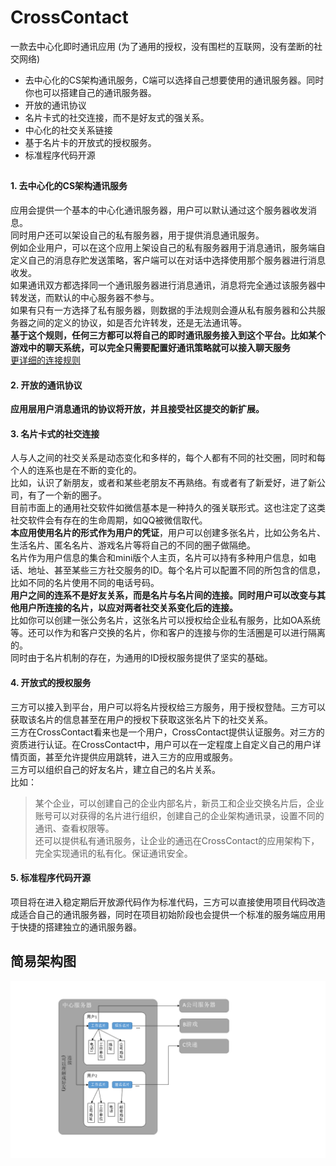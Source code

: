 # CrossContact  

一款去中心化即时通讯应用 (为了通用的授权，没有围栏的互联网，没有垄断的社交网络)

- 去中心化的CS架构通讯服务，C端可以选择自己想要使用的通讯服务器。同时你也可以搭建自己的通讯服务器。
- 开放的通讯协议
- 名片卡式的社交连接，而不是好友式的强关系。
- 中心化的社交关系链接
- 基于名片卡的开放式的授权服务。
- 标准程序代码开源

## 

###  

#### 1. 去中心化的CS架构通讯服务

应用会提供一个基本的中心化通讯服务器，用户可以默认通过这个服务器收发消息。  
同时用户还可以架设自己的私有服务器，用于提供消息通讯服务。  
例如企业用户，可以在这个应用上架设自己的私有服务器用于消息通讯，服务端自定义自己的消息存贮发送策略，客户端可以在对话中选择使用那个服务器进行消息收发。  
如果通讯双方都选择同一个通讯服务器进行消息通讯，消息将完全通过该服务器中转发送，而默认的中心服务器不参与。  
如果有只有一方选择了私有服务器，则数据的手法规则会遵从私有服务器和公共服务器之间的定义的协议，如是否允许转发，还是无法通讯等。  
**基于这个规则，任何三方都可以将自己的即时通讯服务接入到这个平台。比如某个游戏中的聊天系统，可以完全只需要配置好通讯策略就可以接入聊天服务**  
[更详细的连接规则](component/im_server.md)

#### 2. 开放的通讯协议

**应用层用户消息通讯的协议将开放，并且接受社区提交的新扩展。**

#### 3. 名片卡式的社交连接

人与人之间的社交关系是动态变化和多样的，每个人都有不同的社交圈，同时和每个人的连系也是在不断的变化的。  
比如，认识了新朋友，或者和某些老朋友不再熟络。有或者有了新爱好，进了新公司，有了一个新的圈子。  
目前市面上的通用社交软件如微信基本是一种持久的强关联形式。这也注定了这类社交软件会有存在的生命周期，如QQ被微信取代。  
**本应用使用名片的形式作为用户的凭证**，用户可以创建多张名片，比如公务名片、生活名片、匿名名片、游戏名片等将自己的不同的圈子做隔绝。  
名片作为用户信息的集合和mini版个人主页，名片可以持有多种用户信息，如电话、地址、甚至某些三方社交服务的ID。每个名片可以配置不同的所包含的信息，比如不同的名片使用不同的电话号码。  
**用户之间的连系不是好友关系，而是名片与名片间的连接。同时用户可以改变与其他用户所连接的名片，以应对两者社交关系变化后的连接。**  
比如你可以创建一张公务名片，这张名片可以授权给企业私有服务，比如OA系统等。还可以作为和客户交换的名片，你和客户的连接与你的生活圈是可以进行隔离的。  
同时由于名片机制的存在，为通用的ID授权服务提供了坚实的基础。  

#### 4. 开放式的授权服务

三方可以接入到平台，用户可以将名片授权给三方服务，用于授权登陆。三方可以获取该名片的信息甚至在用户的授权下获取这张名片下的社交关系。  
三方在CrossContact看来也是一个用户，CrossContact提供认证服务。对三方的资质进行认证。在CrossContact中，用户可以在一定程度上自定义自己的用户详情页面，甚至允许提供应用跳转，进入三方的应用或服务。  
三方可以组织自己的好友名片，建立自己的名片关系。  
比如：
> 某个企业，可以创建自己的企业内部名片，新员工和企业交换名片后，企业账号可以对获得的名片进行组织，创建自己的企业架构通讯录，设置不同的通讯、查看权限等。  
> 还可以提供私有通讯服务，让企业的通迅在CrossContact的应用架构下，完全实现通讯的私有化。保证通讯安全。

#### 5. 标准程序代码开源

项目将在进入稳定期后开放源代码作为标准代码，三方可以直接使用项目代码改造成适合自己的通讯服务器，同时在项目初始阶段也会提供一个标准的服务端应用用于快捷的搭建独立的通讯服务器。

## 简易架构图

![简易架构图](img/crosscard.png)
